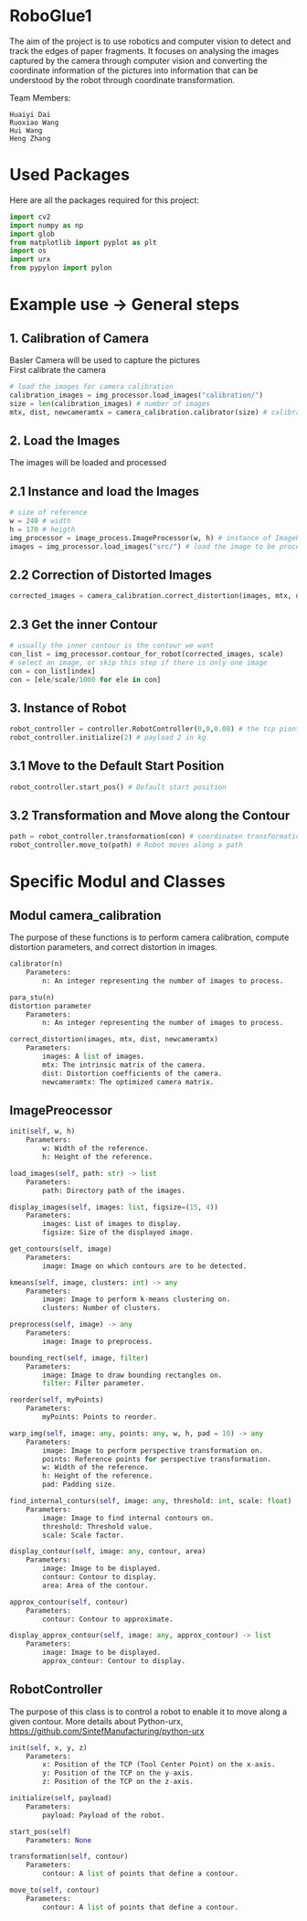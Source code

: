 # RoboGlue1
The aim of the project is to use robotics and computer vision to detect and track the edges of paper fragments. It focuses on analysing the images captured by the camera through computer vision and converting the coordinate information of the pictures into information that can be understood by the robot through coordinate transformation.

Team Members:
```
Huaiyi Dai
Ruoxiao Wang
Hui Wang
Heng Zhang
```

# Used Packages
Here are all the packages required for this project:
```python
import cv2
import numpy as np
import glob
from matplotlib import pyplot as plt
import os
import urx
from pypylon import pylon
```

# Example use -> General steps 
## 1. Calibration of Camera
Basler Camera will be used to capture the pictures  
First calibrate the camera
```python
# load the images for camera calibration
calibration_images = img_processor.load_images("calibration/")
size = len(calibration_images) # number of images
mtx, dist, newcameramtx = camera_calibration.calibrator(size) # calibration parameters
```

## 2. Load the Images 
The images will be loaded and processed
## 2.1 Instance and load the Images
```python
# size of reference
w = 240 # width
h = 170 # heigth
img_processor = image_process.ImageProcessor(w, h) # instance of ImageProcesser()
images = img_processor.load_images("src/") # load the image to be processed
```
## 2.2 Correction of Distorted Images
```python
corrected_images = camera_calibration.correct_distortion(images, mtx, dist, newcameramtx)
```

## 2.3 Get the inner Contour
```python
# usually the inner contour is the contour we want
con_list = img_processor.contour_for_robot(corrected_images, scale)
# select an image, or skip this step if there is only one image
con = con_list[index]
con = [ele/scale/1000 for ele in con]
```

## 3. Instance of Robot
```python
robot_controller = controller.RobotController(0,0,0.08) # the tcp piont (0, 0, 0.08) in metre
robot_controller.initialize(2) # payload 2 in kg
```
## 3.1 Move to the Default Start Position
```python
robot_controller.start_pos() # Default start position
```

## 3.2 Transformation and Move along the Contour
```python
path = robot_controller.transformation(con) # coordinaten transformation from image to robot
robot_controller.move_to(path) # Robot moves along a path
```


# Specific Modul and Classes
## Modul camera_calibration
The purpose of these functions is to perform camera calibration, compute distortion parameters, and correct distortion in images.
```python
calibrator(n)
    Parameters:
        n: An integer representing the number of images to process.

para_stu(n)
distortion parameter
    Parameters:
        n: An integer representing the number of images to process.

correct_distortion(images, mtx, dist, newcameramtx)
    Parameters:
        images: A list of images.
        mtx: The intrinsic matrix of the camera.
        dist: Distortion coefficients of the camera.
        newcameramtx: The optimized camera matrix.
```

## ImagePreocessor
```python
init(self, w, h)
    Parameters:
        w: Width of the reference.
        h: Height of the reference.

load_images(self, path: str) -> list
    Parameters:
        path: Directory path of the images.

display_images(self, images: list, figsize=(15, 4))
    Parameters:
        images: List of images to display.
        figsize: Size of the displayed image.

get_contours(self, image)
    Parameters:
        image: Image on which contours are to be detected.

kmeans(self, image, clusters: int) -> any
    Parameters:
        image: Image to perform k-means clustering on.
        clusters: Number of clusters.

preprocess(self, image) -> any
    Parameters:
        image: Image to preprocess.

bounding_rect(self, image, filter)
    Parameters:
        image: Image to draw bounding rectangles on.
        filter: Filter parameter.

reorder(self, myPoints)
    Parameters:
        myPoints: Points to reorder.

warp_img(self, image: any, points: any, w, h, pad = 10) -> any
    Parameters:
        image: Image to perform perspective transformation on.
        points: Reference points for perspective transformation.
        w: Width of the reference.
        h: Height of the reference.
        pad: Padding size.

find_internal_conturs(self, image: any, threshold: int, scale: float)
    Parameters:
        image: Image to find internal contours on.
        threshold: Threshold value.
        scale: Scale factor.

display_contour(self, image: any, contour, area)
    Parameters:
        image: Image to be displayed.
        contour: Contour to display.
        area: Area of the contour.

approx_contour(self, contour)
    Parameters:
        contour: Contour to approximate.

display_approx_contour(self, image: any, approx_contour) -> list
    Parameters:
        image: Image to be displayed.
        approx_contour: Contour to display.

```

## RobotController
The purpose of this class is to control a robot to enable it to move along a given contour.
More details about Python-urx, https://github.com/SintefManufacturing/python-urx
```python
init(self, x, y, z)
    Parameters:
        x: Position of the TCP (Tool Center Point) on the x-axis.
        y: Position of the TCP on the y-axis.
        z: Position of the TCP on the z-axis.

initialize(self, payload)
    Parameters:
        payload: Payload of the robot.

start_pos(self)
    Parameters: None

transformation(self, contour)
    Parameters:
        contour: A list of points that define a contour.

move_to(self, contour)
    Parameters:
        contour: A list of points that define a contour.


```



